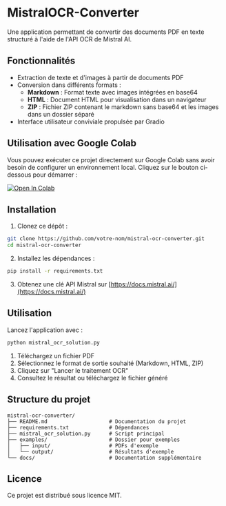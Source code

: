 # MistralOCR-Converter

Une application permettant de convertir des documents PDF en texte structuré à l'aide de l'API OCR de Mistral AI.

## Fonctionnalités

- Extraction de texte et d'images à partir de documents PDF
- Conversion dans différents formats :
  - **Markdown** : Format texte avec images intégrées en base64
  - **HTML** : Document HTML pour visualisation dans un navigateur
  - **ZIP** : Fichier ZIP contenant le markdown sans base64 et les images dans un dossier séparé
- Interface utilisateur conviviale propulsée par Gradio

## Utilisation avec Google Colab

Vous pouvez exécuter ce projet directement sur Google Colab sans avoir besoin de configurer un environnement local. Cliquez sur le bouton ci-dessous pour démarrer :

<a href="https://colab.research.google.com/github/RadouaneElarfaoui/mistral-ocr-converter/blob/master/mistral_ocr_solution.ipynb" target="_parent">
    <img src="https://colab.research.google.com/assets/colab-badge.svg" alt="Open In Colab"/>
</a>


## Installation

1. Clonez ce dépôt :
```bash
git clone https://github.com/votre-nom/mistral-ocr-converter.git
cd mistral-ocr-converter
```

2. Installez les dépendances :
```bash
pip install -r requirements.txt
```

3. Obtenez une clé API Mistral sur [https://docs.mistral.ai/](https://docs.mistral.ai/)

## Utilisation

Lancez l'application avec :

```bash
python mistral_ocr_solution.py
```

1. Téléchargez un fichier PDF
2. Sélectionnez le format de sortie souhaité (Markdown, HTML, ZIP)
3. Cliquez sur "Lancer le traitement OCR"
4. Consultez le résultat ou téléchargez le fichier généré

## Structure du projet

```
mistral-ocr-converter/
├── README.md                    # Documentation du projet
├── requirements.txt             # Dépendances
├── mistral_ocr_solution.py      # Script principal
├── examples/                    # Dossier pour exemples
│   ├── input/                   # PDFs d'exemple
│   └── output/                  # Résultats d'exemple
└── docs/                        # Documentation supplémentaire
```

## Licence

Ce projet est distribué sous licence MIT. 
